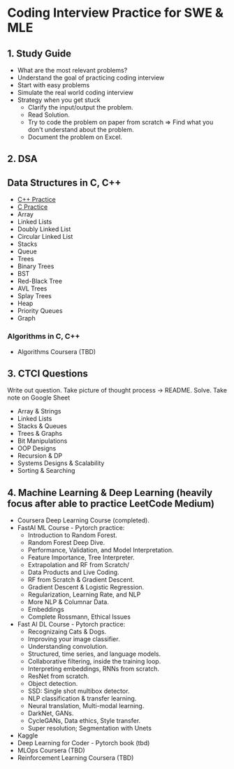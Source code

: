 # Coding Interview Practice for SWE & MLE

## 1. Study Guide

- What are the most relevant problems?
- Understand the goal of practicing coding interview
- Start with easy problems
- Simulate the real world coding interview
- Strategy when you get stuck
  - Clarify the input/output the problem.
  - Read Solution.
  - Try to code the problem on paper from scratch => Find what you don't understand about the problem.
  - Document the problem on Excel.

## 2. DSA

## Data Structures in C, C++
- [C++ Practice](https://github.com/mnguyen0226/coding-interview-swe-ml/tree/main/src/practices/cpp)
- [C Practice](https://github.com/mnguyen0226/coding-interview-swe-ml/tree/main/src/practices/c)
- Array
- Linked Lists
- Doubly Linked List
- Circular Linked List
- Stacks
- Queue
- Trees
- Binary Trees
- BST
- Red-Black Tree
- AVL Trees
- Splay Trees
- Heap
- Priority Queues
- Graph

### Algorithms in C, C++

- Algorithms Coursera (TBD)

## 3. CTCI Questions

Write out question. Take picture of thought process -> README. Solve. Take note on Google Sheet

- Array & Strings
- Linked Lists
- Stacks & Queues
- Trees & Graphs
- Bit Manipulations
- OOP Designs
- Recursion & DP
- Systems Designs & Scalability
- Sorting & Searching

## 4. Machine Learning & Deep Learning (heavily focus after able to practice LeetCode Medium)

- Coursera Deep Learning Course (completed).
- FastAI ML Course - Pytorch practice:
  - Introduction to Random Forest.
  - Random Forest Deep Dive.
  - Performance, Validation, and Model Interpretation.
  - Feature Importance, Tree Interpreter.
  - Extrapolation and RF from Scratch/
  - Data Products and Live Coding.
  - RF from Scratch & Gradient Descent.
  - Gradient Descent & Logistic Regression.
  - Regularization, Learning Rate, and NLP
  - More NLP & Columnar Data.
  - Embeddings
  - Complete Rossmann, Ethical Issues
- Fast AI DL Course - Pytorch practice:
  - Recognizaing Cats & Dogs.
  - Improving your image classifier.
  - Understanding convolution.
  - Structured, time series, and language models.
  - Collaborative filtering, inside the training loop.
  - Interpreting embeddings, RNNs from scratch.
  - ResNet from scratch.
  - Object detection.
  - SSD: Single shot multibox detector.
  - NLP classification & transfer learning.
  - Neural translation, Multi-modal learning.
  - DarkNet, GANs.
  - CycleGANs, Data ethics, Style transfer.
  - Super resolution; Segmentation with Unets
- Kaggle
- Deep Learning for Coder - Pytorch book (tbd)
- MLOps Coursera (TBD)
- Reinforcement Learning Coursera (TBD)
